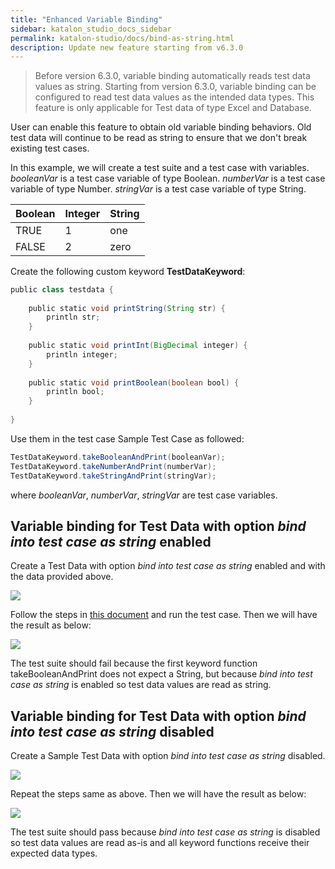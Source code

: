 ```yaml
---
title: "Enhanced Variable Binding" 
sidebar: katalon_studio_docs_sidebar
permalink: katalon-studio/docs/bind-as-string.html 
description: Update new feature starting from v6.3.0
---
```


> Before version 6.3.0, variable binding automatically reads test data values as string. Starting from version 6.3.0, variable binding can be configured to read test data values as the intended data types. This feature is only applicable for Test data of type Excel and Database.

User can enable this feature to obtain old variable binding behaviors. Old test data will continue to be read as string to ensure that we don't break existing test cases.

In this example, we will create a test suite and a test case with variables. _booleanVar_ is a test case variable of type Boolean. _numberVar_ is a test case variable of type Number. _stringVar_ is a test case variable of type String.


<table>
    <thead>
        <tr>
            <th>Boolean</th>
            <th>Integer</th>
            <th>String</th>
        </tr>
    </thead>
    <tbody>
        <tr>
            <td>TRUE</td>
            <td>1</td>
            <td>one</td>
        </tr>
        <tr>
            <td>FALSE</td>
            <td>2</td>
            <td>zero</td>
        </tr>
        <tr>
</table>

Create the following custom keyword **TestDataKeyword**:


```groovy
public class testdata {
	
	public static void printString(String str) {
		println str;
	}
	
	public static void printInt(BigDecimal integer) {
		println integer;
	}
	
	public static void printBoolean(boolean bool) {
		println bool;
	}
	
}
```


Use them in the test case Sample Test Case as followed:


```groovy
TestDataKeyword.takeBooleanAndPrint(booleanVar);
TestDataKeyword.takeNumberAndPrint(numberVar);
TestDataKeyword.takeStringAndPrint(stringVar);
```


where _booleanVar_, _numberVar_, _stringVar_ are test case variables.


## Variable binding for Test Data with option _bind into test case as string_ enabled

Create a Test Data with option _bind into test case as string_ enabled and with the data provided above.




![](../../images/katalon-studio/docs/bind-as-string/1-create-test-data-enabled.png)


Follow the steps in [this document](https://docs.katalon.com/katalon-studio/docs/run-test-case-external-data.html) and run the test case. Then we will have the result as below:


![](../../images/katalon-studio/docs/bind-as-string/2-failed.png)


The test suite should fail because the first keyword function takeBooleanAndPrint does not expect a String, but because _bind into test case as string_ is enabled so test data values are read as string.


## Variable binding for Test Data with option _bind into test case as string_ disabled

Create a Sample Test Data with option _bind into test case as string_ disabled.

![](../../images/katalon-studio/docs/bind-as-string/3-create-test-data-disabled.png)


Repeat the steps same as above. Then we will have the result as below:

![](../../images/katalon-studio/docs/bind-as-string/4-passed.png)


The test suite should pass because _bind into test case as string_ is disabled so test data values are read as-is and all keyword functions receive their expected data types.
